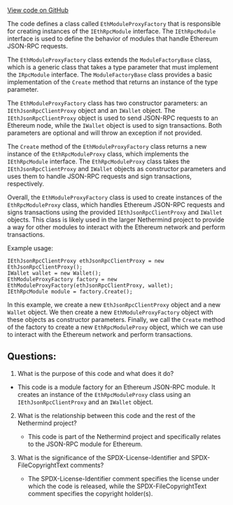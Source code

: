 [View code on GitHub](https://github.com/NethermindEth/nethermind/src/Nethermind/Nethermind.JsonRpc/Modules/Eth/EthModuleProxyFactory.cs)

The code defines a class called `EthModuleProxyFactory` that is responsible for creating instances of the `IEthRpcModule` interface. The `IEthRpcModule` interface is used to define the behavior of modules that handle Ethereum JSON-RPC requests. 

The `EthModuleProxyFactory` class extends the `ModuleFactoryBase` class, which is a generic class that takes a type parameter that must implement the `IRpcModule` interface. The `ModuleFactoryBase` class provides a basic implementation of the `Create` method that returns an instance of the type parameter. 

The `EthModuleProxyFactory` class has two constructor parameters: an `IEthJsonRpcClientProxy` object and an `IWallet` object. The `IEthJsonRpcClientProxy` object is used to send JSON-RPC requests to an Ethereum node, while the `IWallet` object is used to sign transactions. Both parameters are optional and will throw an exception if not provided. 

The `Create` method of the `EthModuleProxyFactory` class returns a new instance of the `EthRpcModuleProxy` class, which implements the `IEthRpcModule` interface. The `EthRpcModuleProxy` class takes the `IEthJsonRpcClientProxy` and `IWallet` objects as constructor parameters and uses them to handle JSON-RPC requests and sign transactions, respectively. 

Overall, the `EthModuleProxyFactory` class is used to create instances of the `EthRpcModuleProxy` class, which handles Ethereum JSON-RPC requests and signs transactions using the provided `IEthJsonRpcClientProxy` and `IWallet` objects. This class is likely used in the larger Nethermind project to provide a way for other modules to interact with the Ethereum network and perform transactions. 

Example usage:

```
IEthJsonRpcClientProxy ethJsonRpcClientProxy = new EthJsonRpcClientProxy();
IWallet wallet = new Wallet();
EthModuleProxyFactory factory = new EthModuleProxyFactory(ethJsonRpcClientProxy, wallet);
IEthRpcModule module = factory.Create();
```

In this example, we create a new `EthJsonRpcClientProxy` object and a new `Wallet` object. We then create a new `EthModuleProxyFactory` object with these objects as constructor parameters. Finally, we call the `Create` method of the factory to create a new `EthRpcModuleProxy` object, which we can use to interact with the Ethereum network and perform transactions.
## Questions: 
 1. What is the purpose of this code and what does it do?
   - This code is a module factory for an Ethereum JSON-RPC module. It creates an instance of the `EthRpcModuleProxy` class using an `IEthJsonRpcClientProxy` and an `IWallet` object.

2. What is the relationship between this code and the rest of the Nethermind project?
   - This code is part of the Nethermind project and specifically relates to the JSON-RPC module for Ethereum.

3. What is the significance of the SPDX-License-Identifier and SPDX-FileCopyrightText comments?
   - The SPDX-License-Identifier comment specifies the license under which the code is released, while the SPDX-FileCopyrightText comment specifies the copyright holder(s).